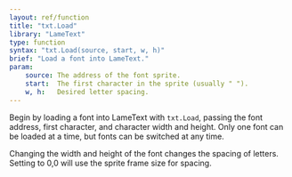 ```yaml
---
layout: ref/function
title: "txt.Load"
library: "LameText"
type: function
syntax: "txt.Load(source, start, w, h)"
brief: "Load a font into LameText."
param:
    source: The address of the font sprite.
    start:  The first character in the sprite (usually " ").
    w, h:   Desired letter spacing. 
---
```


Begin by loading a font into LameText with `txt.Load`, passing 
the font address, first character, and character width and 
height. Only one font can be loaded at a time, but fonts can 
be switched at any time. 

Changing the width and height of the font changes the spacing 
of letters. Setting to 0,0 will use the sprite frame size for
spacing.
